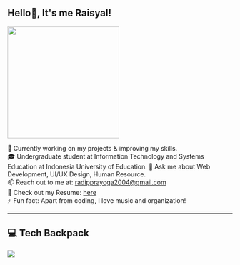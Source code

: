 ## Hello👋, It's me Raisyal!

<img src="https://media.giphy.com/media/zHO316FmyqmZi/giphy.gif" width="250">


🔭 Currently working on my projects & improving my skills.  
🎓 Undergraduate student at Information Technology and Systems Education at Indonesia University of Education. 
💬 Ask me about Web Development, UI/UX Design, Human Resource.  
📫 Reach out to me at: radipprayoga2004@gmail.com  
📄 Check out my Resume: [here](https://drive.google.com/file/d/1Skv3x0Bl_m_cVerVSl8ZFOkicreRZxlh/view?usp=sharing)  
⚡ Fun fact: Apart from coding, I love music and organization!  

---

## 💻 Tech Backpack  
 
<p align="left">
  <img src="https://skillicons.dev/icons?i=html,css,js,react,nextjs,tailwind,ts,npm,vscode,php,laravel,mysql,postgreSQL,supabase,firebase,git,powershell,github,vercel,gcp,python,unity,figma,notion" />
</p>

